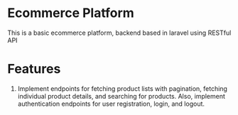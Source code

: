 # Ecommerce Platform
This is a basic ecommerce platform, backend based in laravel using RESTful API

# Features 
1. Implement endpoints for fetching product lists with pagination, fetching individual
product details, and searching for products. Also, implement authentication endpoints for user
registration, login, and logout.
